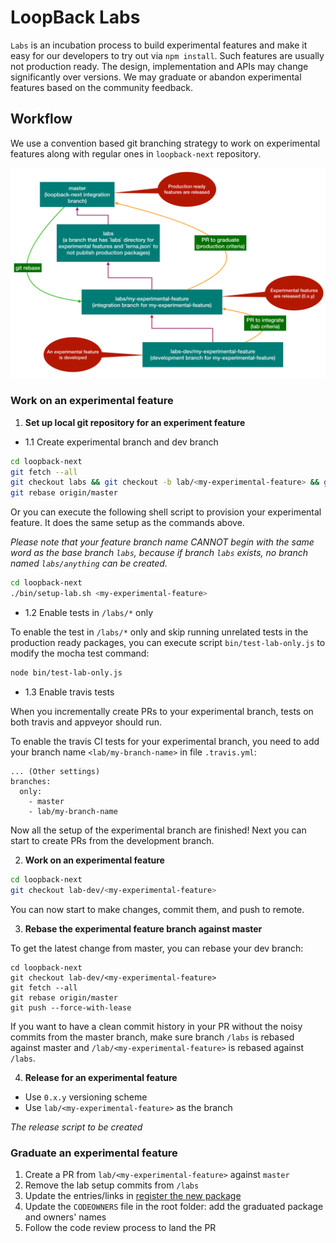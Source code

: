 # LoopBack Labs

`Labs` is an incubation process to build experimental features and make it easy
for our developers to try out via `npm install`. Such features are usually not
production ready. The design, implementation and APIs may change significantly
over versions. We may graduate or abandon experimental features based on the
community feedback.

## Workflow

We use a convention based git branching strategy to work on experimental
features along with regular ones in `loopback-next` repository.

![loopback-labs](./labs/labs.png)

### Work on an experimental feature

1. **Set up local git repository for an experiment feature**

- 1.1 Create experimental branch and dev branch

```sh
cd loopback-next
git fetch --all
git checkout labs && git checkout -b lab/<my-experimental-feature> && git checkout -b lab-dev/<my-experimental-feature>
git rebase origin/master
```

Or you can execute the following shell script to provision your experimental feature. It does the same setup as the commands above.

*Please note that your feature branch name CANNOT begin with the same word as the base branch `labs`, because if branch `labs` exists, no branch named `labs/anything` can be created.*

```sh
cd loopback-next
./bin/setup-lab.sh <my-experimental-feature>
```

- 1.2 Enable tests in `/labs/*` only

To enable the test in `/labs/*` only and skip running unrelated tests in the production ready packages, you can execute script `bin/test-lab-only.js` to modify the mocha test command:

```sh
node bin/test-lab-only.js
```

- 1.3 Enable travis tests

When you incrementally create PRs to your experimental branch, tests on both travis and appveyor should run.

To enable the travis CI tests for your experimental branch, you need to add your branch name `<lab/my-branch-name>` in file `.travis.yml`:

```
... (Other settings)
branches:
  only:
    - master
    - lab/my-branch-name
```

Now all the setup of the experimental branch are finished! Next you can start to create PRs from the development branch.

2. **Work on an experimental feature**

```sh
cd loopback-next
git checkout lab-dev/<my-experimental-feature>
```

You can now start to make changes, commit them, and push to remote.

3. **Rebase the experimental feature branch against master**

To get the latest change from master, you can rebase your dev branch:

```
cd loopback-next
git checkout lab-dev/<my-experimental-feature>
git fetch --all
git rebase origin/master
git push --force-with-lease
```

If you want to have a clean commit history in your PR without the noisy commits from the master branch, make sure branch `/labs` is rebased against master and `/lab/<my-experimental-feature>` is rebased against `/labs`.

4. **Release for an experimental feature**

- Use `0.x.y` versioning scheme
- Use `lab/<my-experimental-feature>` as the branch

*The release script to be created*

### Graduate an experimental feature

1. Create a PR from `lab/<my-experimental-feature>` against `master`
2. Remove the lab setup commits from `/labs`
3. Update the entries/links in [register the new package](https://loopback.io/doc/en/contrib/code-contrib-lb4.html#register-the-new-package)
4. Update the `CODEOWNERS` file in the root folder: add the graduated package and owners' names
5. Follow the code review process to land the PR
